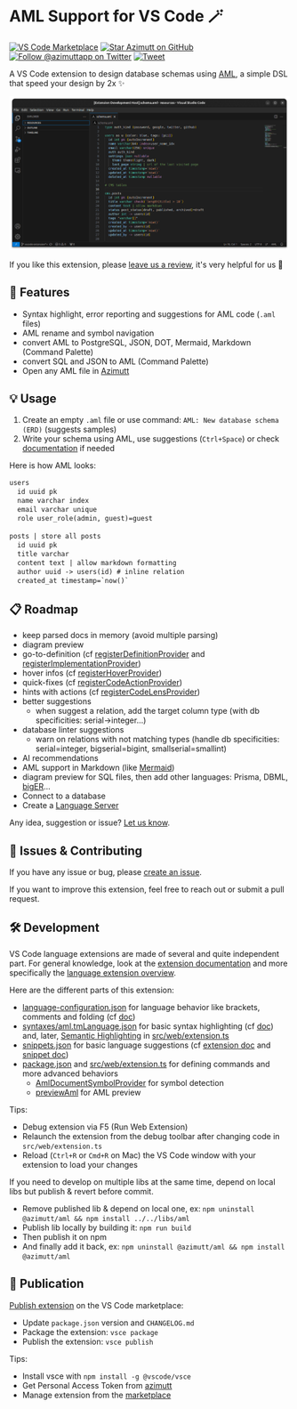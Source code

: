 # AML Support for VS Code 🪄

[![VS Code Marketplace](https://vsmarketplacebadges.dev/version/azimutt.vscode-aml.png)](https://marketplace.visualstudio.com/items?itemName=azimutt.vscode-aml)
[![Star Azimutt on GitHub](https://img.shields.io/github/stars/azimuttapp/azimutt)](https://github.com/azimuttapp/azimutt)
[![Follow @azimuttapp on Twitter](https://img.shields.io/twitter/follow/azimuttapp.svg?style=social)](https://twitter.com/intent/follow?screen_name=azimuttapp)
[![Tweet](https://img.shields.io/twitter/url.svg?url=https%3A%2F%2Fazimutt.app)](https://twitter.com/intent/tweet?url=https%3A%2F%2Fmarketplace.visualstudio.com%2Fitems%3FitemName%3Dazimutt.vscode-aml&via=azimuttapp&text=Design%20database%20schema%20fast%20in%20VS%20Code!&hashtags=database%2Cdiagram%2Cerd%2Csql)

A VS Code extension to design database schemas using [AML](https://azimutt.app/aml), a simple DSL that speed your design by 2x ✨

![AML in VS Code](https://raw.githubusercontent.com/azimuttapp/azimutt/refs/heads/main/extensions/vscode-aml/assets/screenshot.png)

If you like this extension, please [leave us a review](https://marketplace.visualstudio.com/items?itemName=azimutt.vscode-aml&ssr=false#review-details), it's very helpful for us 🙏

## 🌟 Features

- Syntax highlight, error reporting and suggestions for AML code (`.aml` files)
- AML rename and symbol navigation
- convert AML to PostgreSQL, JSON, DOT, Mermaid, Markdown (Command Palette)
- convert SQL and JSON to AML (Command Palette)
- Open any AML file in [Azimutt](https://azimutt.app)


## 💡 Usage

1. Create an empty `.aml` file or use command: `AML: New database schema (ERD)` (suggests samples)
2. Write your schema using AML, use suggestions (`Ctrl+Space`) or check [documentation](https://azimutt.app/docs/aml) if needed

Here is how AML looks:

```aml
users
  id uuid pk
  name varchar index
  email varchar unique
  role user_role(admin, guest)=guest

posts | store all posts
  id uuid pk
  title varchar
  content text | allow markdown formatting
  author uuid -> users(id) # inline relation
  created_at timestamp=`now()`
```

## 📋 Roadmap

- keep parsed docs in memory (avoid multiple parsing)
- diagram preview
- go-to-definition (cf [registerDefinitionProvider](https://microsoft.github.io/monaco-editor/typedoc/functions/languages.registerDefinitionProvider.html) and [registerImplementationProvider](https://microsoft.github.io/monaco-editor/typedoc/functions/languages.registerImplementationProvider.html))
- hover infos (cf [registerHoverProvider](https://microsoft.github.io/monaco-editor/typedoc/functions/languages.registerHoverProvider.html))
- quick-fixes (cf [registerCodeActionProvider](https://microsoft.github.io/monaco-editor/typedoc/functions/languages.registerCodeActionProvider.html))
- hints with actions (cf [registerCodeLensProvider](https://microsoft.github.io/monaco-editor/typedoc/functions/languages.registerCodeLensProvider.html))
- better suggestions
  - when suggest a relation, add the target column type (with db specificities: serial->integer...)
- database linter suggestions
  - warn on relations with not matching types (handle db specificities: serial=integer, bigserial=bigint, smallserial=smallint)
- AI recommendations
- AML support in Markdown (like [Mermaid](https://marketplace.visualstudio.com/items?itemName=edgebus.markdown-mermaid-container))
- diagram preview for SQL files, then add other languages: Prisma, DBML, [bigER](https://github.com/borkdominik/bigER/wiki/Language)...
- Connect to a database
- Create a [Language Server](https://code.visualstudio.com/api/language-extensions/language-server-extension-guide)

Any idea, suggestion or issue? [Let us know](https://github.com/azimuttapp/azimutt/issues).


## 🤝 Issues & Contributing

If you have any issue or bug, please [create an issue](https://github.com/azimuttapp/azimutt/issues).

If you want to improve this extension, feel free to reach out or submit a pull request.


## 🛠️ Development

VS Code language extensions are made of several and quite independent part.
For general knowledge, look at the [extension documentation](https://code.visualstudio.com/api) and more specifically the [language extension overview](https://code.visualstudio.com/api/language-extensions/overview).

Here are the different parts of this extension:

- [language-configuration.json](language-configuration.json) for language behavior like brackets, comments and folding (cf [doc](https://code.visualstudio.com/api/language-extensions/language-configuration-guide))
- [syntaxes/aml.tmLanguage.json](syntaxes/aml.tmLanguage.json) for basic syntax highlighting (cf [doc](https://code.visualstudio.com/api/language-extensions/syntax-highlight-guide)) and, later, [Semantic Highlighting](https://code.visualstudio.com/api/language-extensions/semantic-highlight-guide) in [src/web/extension.ts](src/web/extension.ts)
- [snippets.json](snippets.json) for basic language suggestions (cf [extension doc](https://code.visualstudio.com/api/language-extensions/snippet-guide) and [snippet doc](https://code.visualstudio.com/docs/editor/userdefinedsnippets))
- [package.json](package.json) and [src/web/extension.ts](src/web/extension.ts) for defining commands and more advanced behaviors
  - [AmlDocumentSymbolProvider](src/web/extension.ts) for symbol detection
  - [previewAml](src/web/extension.ts) for AML preview

Tips:

- Debug extension via F5 (Run Web Extension)
- Relaunch the extension from the debug toolbar after changing code in `src/web/extension.ts`
- Reload (`Ctrl+R` or `Cmd+R` on Mac) the VS Code window with your extension to load your changes

If you need to develop on multiple libs at the same time, depend on local libs but publish & revert before commit.

- Remove published lib & depend on local one, ex: `npm uninstall @azimutt/aml && npm install ../../libs/aml`
- Publish lib locally by building it: `npm run build`
- Then publish it on npm
- And finally add it back, ex: `npm uninstall @azimutt/aml && npm install @azimutt/aml`

## 🚀 Publication

[Publish extension](https://code.visualstudio.com/api/working-with-extensions/publishing-extension) on the VS Code marketplace:

- Update `package.json` version and `CHANGELOG.md`
- Package the extension: `vsce package`
- Publish the extension: `vsce publish`

Tips:

- Install vsce with `npm install -g @vscode/vsce`
- Get Personal Access Token from [azimutt](https://dev.azure.com/azimutt)
- Manage extension from the [marketplace](https://marketplace.visualstudio.com/manage/publishers/azimutt)
